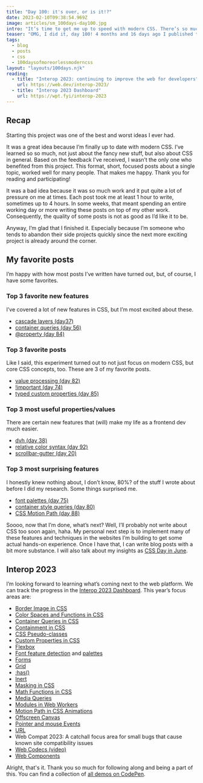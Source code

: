 ```yaml
---
title: "Day 100: it's over, or is it!?"
date: 2023-02-10T09:38:54.969Z
image: articles/sm_100days-day100.jpg
intro: "It’s time to get me up to speed with modern CSS. There’s so much new in CSS that I know too little about. To change that I’ve started [#100DaysOfMoreOrLessModernCSS](/blog/2022/100-days-of-more-or-less-modern-css/). Why more or less modern CSS? Because some topics will be about cutting-edge features, while other stuff has been around for quite a while already, but I just have little to no experience with it."
teaser: "OMG, I did it, day 100! 4 months and 16 days ago I published the first post and then I wrote another post every workday for 138 days straight without missing a single day. In this final post, I want to do a quick recap and give an outlook for what's coming next."
tags:
  - blog
  - posts
  - css
  - 100daysofmoreorlessmoderncss
layout: "layouts/100days.njk"
reading:
  - title: "Interop 2023: continuing to improve the web for developers"
    url: https://web.dev/interop-2023/
  - title: "Interop 2023 Dashboard"
    url: https://wpt.fyi/interop-2023
---
```


## Recap

Starting this project was one of the best and worst ideas I ever had. 

It was a great idea because I’m finally up to date with modern CSS. I’ve learned so so much, not just about the fancy new stuff, but also about CSS in general. Based on the feedback I’ve received, I wasn’t the only one who benefited from this project. This format, short, focused posts about a single topic, worked well for many people. That makes me happy. Thank you for reading and participating!

It was a bad idea because it was so much work and it put quite a lot of pressure on me at times. Each post took me at least 1 hour to write, sometimes up to 4 hours. In some weeks, that meant spending an entire working day or more writing these posts on top of my other work. Consequently, the quality of some posts is not as good as I’d like it to be.

Anyway, I’m glad that I finished it. Especially because I’m someone who tends to abandon their side projects quickly since the next more exciting project is already around the corner. 

## My favorite posts

I’m happy with how most posts I’ve written have turned out, but, of course, I have some favorites.

### Top 3 favorite new features

I’ve covered a lot of new features in CSS, but I’m most excited about these.

* [cascade layers (day37)](/blog/2022/100daysof-day37/)
* [container queries (day 56)](/blog/2022/100daysof-day56/)
* [@property (day 84)](/blog/2023/100daysof-day84/)

### Top 3 favorite posts

Like I said, this experiment turned out to not just focus on modern CSS, but core CSS concepts, too. These are 3 of my favorite posts.

* [value processing (day 82)](/blog/2023/100daysof-day82/)
* [!important (day 74)](/blog/2023/100daysof-day74/)
* [typed custom properties (day 85)](/blog/2023/100daysof-day85/)

### Top 3 most useful properties/values

There are certain new features that (will) make my life as a frontend dev much easier.

* [dvh (day 38)](/blog/2022/100daysof-day38/)
* [relative color syntax (day 92)](/blog/2023/100daysof-day92/)
* [scrollbar-gutter (day 20)](/blog/2022/100daysof-day20/)

### Top 3 most surprising features

I honestly knew nothing about, I don’t know, 80%? of the stuff I wrote about before I did my research. Some things surprised me.

* [font palettes (day 75)](/blog/2023/100daysof-day75/)
* [container style queries (day 80)](/blog/2023/100daysof-day80/)
* [CSS Motion Path (day 88)](/blog/2023/100daysof-day88/)

Soooo, now that I’m done, what’s next? Well, I’ll probably not write about CSS too soon again, haha. My personal next step is to implement many of these features and techniques in the websites I’m building to get some actual hands-on experience. Once I have that, I can write blog posts with a bit more substance. I will also talk about my insights as [CSS Day in June](https://cssday.nl/2023).

## Interop 2023

I’m looking forward to learning what’s coming next to the web platform. We can track the progress in the [Interop 2023 Dashboard](https://wpt.fyi/interop-2023?stable). This year’s focus areas are: 

<ul><li><a href="https://developer.mozilla.org/docs/Web/CSS/border-image" rel="noopener">Border Image in CSS</a></li><li><a href="https://developer.mozilla.org/docs/Web/CSS/color_value" rel="noopener">Color Spaces and Functions in CSS</a></li><li><a href="https://developer.mozilla.org/docs/Web/CSS/CSS_Container_Queries" rel="noopener">Container Queries in CSS</a></li><li><a href="https://developer.mozilla.org/docs/Web/CSS/CSS_Containment" rel="noopener">Containment in CSS</a></li><li><a href="https://developer.mozilla.org/docs/Web/CSS/Pseudo-classes" rel="noopener">CSS Pseudo-classes</a></li><li><a href="https://developer.mozilla.org/docs/Web/CSS/@property" rel="noopener">Custom Properties in CSS</a></li><li><a href="https://developer.mozilla.org/docs/Learn/CSS/CSS_layout/Flexbox" rel="noopener">Flexbox</a></li><li><a href="https://developer.mozilla.org/docs/Web/CSS/@supports#function_syntax" rel="noopener">Font feature detection</a> and <a href="https://developer.mozilla.org/docs/Web/CSS/font-palette" rel="noopener">palettes</a></li><li><a href="https://developer.mozilla.org/docs/Web/HTML/Element/form" rel="noopener">Forms</a></li><li><a href="https://developer.mozilla.org/docs/Web/CSS/CSS_Grid_Layout" rel="noopener">Grid</a></li><li><a href="https://developer.mozilla.org/docs/Web/CSS/:has" rel="noopener">:has()</a></li><li><a href="https://developer.mozilla.org/docs/Web/API/HTMLElement/inert" rel="noopener">Inert</a></li><li><a href="https://developer.mozilla.org/docs/Web/CSS/CSS_Masking" rel="noopener">Masking in CSS</a></li><li><a href="https://developer.mozilla.org/docs/Web/CSS/CSS_Functions#math_functions" rel="noopener">Math Functions in CSS</a></li><li><a href="https://developer.mozilla.org/docs/Web/CSS/Media_Queries/Using_media_queries" rel="noopener">Media Queries</a></li><li><a href="https://developer.mozilla.org/docs/Web/API/Web_Workers_API/Using_web_workers" rel="noopener">Modules in Web Workers</a></li><li><a href="https://developer.mozilla.org/docs/Web/CSS/CSS_Motion_Path" rel="noopener">Motion Path in CSS Animations</a></li><li><a href="https://developer.mozilla.org/docs/Web/API/OffscreenCanvas" rel="noopener">Offscreen Canvas</a></li><li><a href="https://developer.mozilla.org/docs/Web/API/Pointer_events" rel="noopener">Pointer and mouse Events</a></li><li><a href="https://developer.mozilla.org/docs/Web/API/URL" rel="noopener">URL</a></li><li>Web Compat 2023: A catchall focus area for small bugs that cause known site compatibility issues</li><li><a href="https://developer.mozilla.org/docs/Web/API/WebCodecs_API" rel="noopener">Web Codecs (video)</a></li><li><a href="https://developer.mozilla.org/docs/Web/Web_Components" rel="noopener">Web Components</a></li></ul>

Alright, that's it. Thank you so much for following along and being a part of this. You can find a collection of [all demos on CodePen](https://codepen.io/collection/Yyxyad).